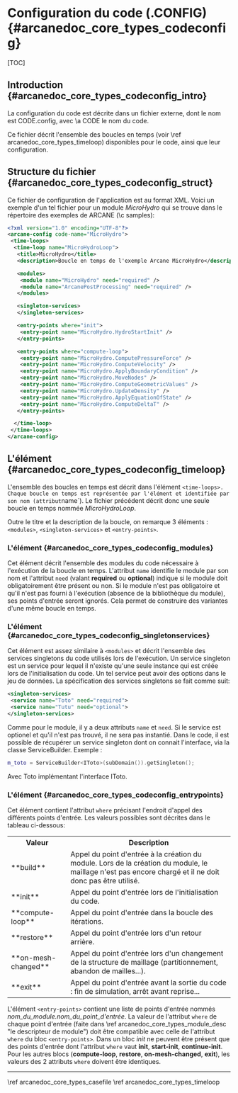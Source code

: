 ﻿# Configuration du code (.CONFIG) {#arcanedoc_core_types_codeconfig}

[TOC]

## Introduction {#arcanedoc_core_types_codeconfig_intro}

<!-- présente le fichier de configuration d'un exécutable -->
<!-- réalisé avec la plate-forme %Arcane. Ce fichier contient entre autre la description des -->
<!-- boucles en temps disponibles. -->

La configuration du code est décrite dans un fichier externe,
dont le nom est CODE.config, avec \a CODE le nom du code.
  
Ce fichier décrit l'ensemble des boucles en temps
(voir \ref arcanedoc_core_types_timeloop) disponibles pour
le code, ainsi que leur configuration.

## Structure du fichier {#arcanedoc_core_types_codeconfig_struct}

Ce fichier de configuration de l'application est au format XML.
Voici un exemple d'un tel fichier pour un module <em>MicroHydro</em> qui
se trouve dans le répertoire des exemples de ARCANE (\c samples):

```xml
<?xml version="1.0" encoding="UTF-8"?>
<arcane-config code-name="MicroHydro">
 <time-loops>
  <time-loop name="MicroHydroLoop">
   <title>MicroHydro</title>
   <description>Boucle en temps de l'exemple Arcane MicroHydro</description>

   <modules>
    <module name="MicroHydro" need="required" />
    <module name="ArcanePostProcessing" need="required" />
   </modules>

   <singleton-services>
   </singleton-services>

   <entry-points where="init">
    <entry-point name="MicroHydro.HydroStartInit" />
   </entry-points>

   <entry-points where="compute-loop">
    <entry-point name="MicroHydro.ComputePressureForce" />
    <entry-point name="MicroHydro.ComputeVelocity" />
    <entry-point name="MicroHydro.ApplyBoundaryCondition" />
    <entry-point name="MicroHydro.MoveNodes" />
    <entry-point name="MicroHydro.ComputeGeometricValues" />
    <entry-point name="MicroHydro.UpdateDensity" />
    <entry-point name="MicroHydro.ApplyEquationOfState" />
    <entry-point name="MicroHydro.ComputeDeltaT" />
   </entry-points>

  </time-loop>
 </time-loops>
</arcane-config>
```

## L'élément <time-loops>  {#arcanedoc_core_types_codeconfig_timeloop}

L'ensemble des boucles en temps est décrit dans l'élément
`<time-loops>. Chaque boucle en temps est représentée
par l'élément `<time-loop>` et identifiée par son nom (attribut
`name`). Le fichier précédent décrit donc une seule boucle en temps 
nommée <em>MicroHydroLoop</em>.
  
Outre le titre et la description de la boucle, on remarque 3 éléments :
`<modules>`, `<singleton-services>` et `<entry-points>`.

### L'élément <modules> {#arcanedoc_core_types_codeconfig_modules}

Cet élément décrit l'ensemble des modules du code nécessaire à
l'exécution de la boucle en temps. L'attribut `name` identifie
le module par son nom et l'attribut `need` (valant **required**
ou **optional**) indique si le module doit obligatoirement être
présent ou non. Si le module n'est pas obligatoire et qu'il
n'est pas fourni à l'exécution (absence de la bibliothèque
du module), ses points d'entrée seront ignorés. Cela permet
de construire des variantes d'une même boucle en temps.

### L'élément <singleton-services> {#arcanedoc_core_types_codeconfig_singletonservices}

Cet élément est assez similaire à `<modules>` et décrit
l'ensemble des services singletons du code utilisés lors
de l'exécution. Un service singleton est un service pour lequel il
n'existe qu'une seule instance qui est créée lors de
l'initialisation du code. Un tel service peut avoir des options dans
le jeu de données. La spécification des services singletons se fait
comme suit:

```xml
<singleton-services>
 <service name="Toto" need="required">
 <service name="Tutu" need="optional">
</singleton-services>
```
  
Comme pour le module, il y a deux attributs `name`
et `need`. Si le service est optionel et qu'il n'est pas trouvé,
il ne sera pas instantié. Dans le code, il est possible de
récupérer un service singleton dont on connait l'interface, via
la classe ServiceBuilder. Exemple :

```cpp
m_toto = ServiceBuilder<IToto>(subDomain()).getSingleton();
```

Avec Toto implémentant l'interface IToto.

### L'élément <entry-points> {#arcanedoc_core_types_codeconfig_entrypoints}

Cet élément contient l'attribut `where` précisant
l'endroit d'appel des différents points d'entrée. Les valeurs possibles
sont décrites dans le tableau ci-dessous:

<table>

<tr>
<th>Valeur</th>
<th>Description</th>
</tr>

<tr>
<td> **build** </td>
<td>Appel du point d'entrée à la création du module. Lors
de la création du module, le maillage n'est pas encore chargé et il
ne doit donc pas être utilisé.</td>
</tr>

<tr>
<td> **init** </td>
<td>Appel du point d'entrée lors de l'initialisation du code.</td>
</tr>

<tr>
<td> **compute-loop** </td>
<td>Appel du point d'entrée dans la boucle des itérations.</td>
</tr>

<tr>
<td> **restore** </td>
<td>Appel du point d'entrée lors d'un retour arrière.</td>
</tr>

<tr>
<td> **on-mesh-changed** </td>
<td>Appel du point d'entrée lors d'un changement 
de la structure de maillage (partitionnement, abandon de
mailles...).</td>
</tr>

<tr>
<td> **exit** </td>
<td>Appel du point d'entrée avant la sortie
du code : fin de simulation, arrêt avant reprise...</td>
</tr>

</table>

L'élément `<entry-points>` contient une liste de points d'entrée
nommés *nom_du_module.nom_du_point_d'entrée*. La valeur de l'attribut
`where` de chaque point d'entrée (faite dans \ref
arcanedoc_core_types_module_desc "le descripteur de module") doit être compatible
avec celle de l'attribut `where` du bloc `<entry-points>`. Dans un
bloc *init* ne peuvent être présent que des points d'entrée dont
l'attribut `where` vaut **init**, **start-init**,
**continue-init**. Pour les autres blocs (**compute-loop**,
**restore**, **on-mesh-changed**, **exit**), les valeurs des 2
attributs `where` doivent être identiques.


____

<div class="section_buttons">
<span class="back_section_button">
\ref arcanedoc_core_types_casefile
</span>
<span class="next_section_button">
\ref arcanedoc_core_types_timeloop
</span>
</div>